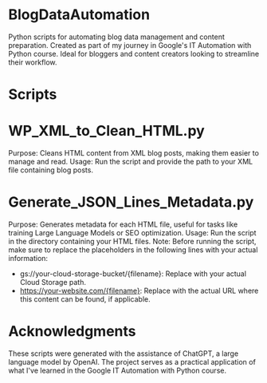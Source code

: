 # BlogDataAutomation
Python scripts for automating blog data management and content preparation. Created as part of my journey in Google's IT Automation with Python course. Ideal for bloggers and content creators looking to streamline their workflow.
# Scripts
# WP_XML_to_Clean_HTML.py
Purpose: Cleans HTML content from XML blog posts, making them easier to manage and read.
Usage: Run the script and provide the path to your XML file containing blog posts.

# Generate_JSON_Lines_Metadata.py
Purpose: Generates metadata for each HTML file, useful for tasks like training Large Language Models or SEO optimization.
Usage: Run the script in the directory containing your HTML files.
Note: Before running the script, make sure to replace the placeholders in the following lines with your actual information:
- gs://your-cloud-storage-bucket/{filename}: Replace with your actual Cloud Storage path.
- https://your-website.com/{filename}: Replace with the actual URL where this content can be found, if applicable.

# Acknowledgments
These scripts were generated with the assistance of ChatGPT, a large language model by OpenAI. The project serves as a practical application of what I've learned in the Google IT Automation with Python course.

